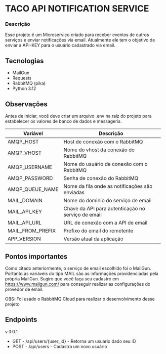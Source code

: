 # TACO API NOTIFICATION SERVICE

### Descrição

Esse projeto é um Microserviço criado para receber eventos de outros serviços e enviar notificações via email. 
Atualmente ele tem o objetivo de enviar a API-KEY para o usuário cadastrado via email.

## Tecnologias

* MailGun
* Requests
* RabbitMQ (pika)
* Python 3.12

## Observações

Antes de iniciar, você deve criar um arquivo .env na raiz do projeto para estabelecer os valores de banco de dados e messageria.

| Variável | Descrição |
| -------- | ------- |
| AMQP_HOST | Host de conexão com o RabbitMQ |
| AMQP_VHOST | Nome do vhost da conexão do RabbitMQ |
| AMQP_USERNAME | Nome do usuário de conexão com o RabbitMQ |
| AMQP_PASSWORD | Senha de conexão do RabbitMQ |
| AMQP_QUEUE_NAME | Nome da fila onde as notificações são enviadas |
| MAIL_DOMAIN | Nome do dominio do serviço de email |
| MAIL_API_KEY | Chave da API para autenticação no serviço de email |
| MAIL_API_URL | URL de conexão com a API de email |
| MAIL_FROM_PREFIX | Prefixo do email do remetente |
| APP_VERSION | Versão atual da aplicação |

## Pontos importantes

Como citado anteriormente, o serviço de email escolhido foi o MailGun.
Portanto as variáveis do tipo MAIL são as informações providenciadas pela própria MailGun.
Sugiro que você faça seu cadastro em https://www.mailgun.com/ para conseguir realizar as configurações do provedor de email.

OBS: Foi usado o RabbitMQ Cloud para realizar o desenvolvimento desse projeto

## Endpoints

v.0.0.1  
* GET - /api/users/{user_id} - Retorna um usuário dado seu ID
* POST - /api/users - Cadastra um novo usuário


